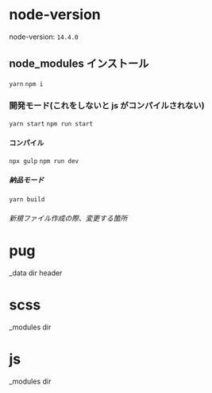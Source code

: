 
# node-version
node-version: `14.4.0`

## node_modules インストール
`yarn`
`npm i`

### 開発モード(これをしないと js がコンパイルされない)
`yarn start`
`npm run start`

#### コンパイル
`npx gulp`
`npm run dev`

##### 納品モード
`yarn build`

###### 新規ファイル作成の際、変更する箇所
# pug
   _data
   dir
   header

# scss
  _modules
  dir

# js
  _modules
  dir
